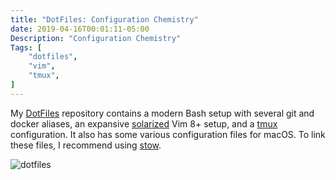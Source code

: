 ```yaml
---
title: "DotFiles: Configuration Chemistry"
date: 2019-04-16T00:01:11-05:00
Description: "Configuration Chemistry"
Tags: [
    "dotfiles",
    "vim",
    "tmux",
]
---
```


My [DotFiles](https://github.com/deybhayden/DotFiles) repository contains a modern Bash setup with several git and docker aliases, an expansive [solarized](https://ethanschoonover.com/solarized/) Vim 8+ setup, and a [tmux](https://github.com/tmux/tmux/wiki) configuration. It also has some various configuration files for macOS. To link these files, I recommend using [stow](https://www.gnu.org/software/stow/).

![dotfiles](/images/dotfiles_layout.png)
